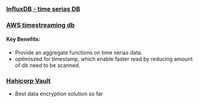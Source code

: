 ### [InfluxDB - time serias DB](https://www.influxdata.com/time-series-database/)
### [AWS timestreaming db](https://aws.amazon.com/timestream/)

#### Key Benefits:
* Provide an aggregate functions on time serias data.
* optimiszed for timestamp, which enable faster read by reducing amount of db need to be scanned.

### [Hahicorp Vault](https://www.vaultproject.io/docs/internals/architecture/)
* Best data encryption solution so far
